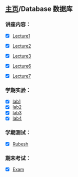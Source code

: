 ## [主页](../README.md)/Database 数据库

### 讲座内容：
- [x] [Lecture1](Lecture1.md)
- [x] [Lecture2](Lecture2.md)  
- [x] [Lecture3](Lecture3.md)
- [x] [Lecture6](Lecture6.md)
- [x] [Lecture7](Lecture7.md)  


### 学期实验：
- [x] [lab1](labs/lab1/readme.md)
- [x] [lab2](labs/lab2/readme.md)
- [x] [lab3](labs/lab3/readme.md)
- [x] [lab4](labs/lab4/readme.md) 

### 学期测试：
- [x] [Rubesh](./Rub_test.md)

### 期末考试：
- [x] [Exam](Exam.md)